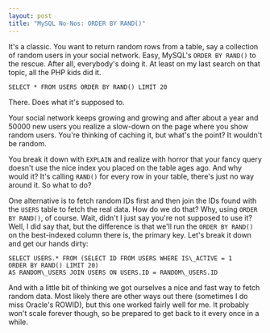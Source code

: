 ```yaml
---
layout: post
title: "MySQL No-Nos: ORDER BY RAND()"
---
```

It's a classic. You want to return random rows from a table, say a collection of random users in your social network. Easy, MySQL's `ORDER BY RAND()` to the rescue. After all, everybody's doing it. At least on my last search on that topic, all the PHP kids did it.

    SELECT * FROM USERS ORDER BY RAND() LIMIT 20

There. Does what it's supposed to.

Your social network keeps growing and growing and after about a year and 50000 new users you realize a slow-down on the page where you show random users. You're thinking of caching it, but what's the point? It wouldn't be random.

You break it down with `EXPLAIN` and realize with horror that your fancy query doesn't use the nice index you placed on the table ages ago. And why would it? It's calling `RAND()` for every row in your table, there's just no way around it. So what to do?

One alternative is to fetch random IDs first and then join the IDs found with the `USERS` table to fetch the real data. How do we do that? Why, using `ORDER BY RAND()`, of course. Wait, didn't I just say you're not supposed to use it? Well, I did say that, but the difference is that we'll run the `ORDER BY RAND()` on the best-indexed column there is, the primary key. Let's break it down and get our hands dirty:

    SELECT USERS.* FROM (SELECT ID FROM USERS WHERE IS\_ACTIVE = 1
    ORDER BY RAND() LIMIT 20)  
    AS RANDOM\_USERS JOIN USERS ON USERS.ID = RANDOM\_USERS.ID

And with a little bit of thinking we got ourselves a nice and fast way to fetch random data. Most likely there are other ways out there (sometimes I do miss Oracle's ROWID), but this one worked fairly well for me. It probably won't scale forever though, so be prepared to get back to it every once in a while.